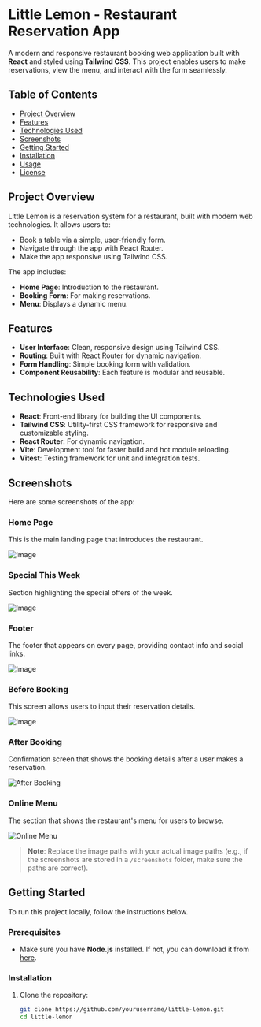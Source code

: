 ﻿# Little Lemon - Restaurant Reservation App

A modern and responsive restaurant booking web application built with **React** and styled using **Tailwind CSS**. This project enables users to make reservations, view the menu, and interact with the form seamlessly.

## Table of Contents
- [Project Overview](#project-overview)
- [Features](#features)
- [Technologies Used](#technologies-used)
- [Screenshots](#screenshots)
- [Getting Started](#getting-started)
- [Installation](#installation)
- [Usage](#usage)
- [License](#license)

## Project Overview

Little Lemon is a reservation system for a restaurant, built with modern web technologies. It allows users to:
- Book a table via a simple, user-friendly form.
- Navigate through the app with React Router.
- Make the app responsive using Tailwind CSS.
  
The app includes:
- **Home Page**: Introduction to the restaurant.
- **Booking Form**: For making reservations.
- **Menu**: Displays a dynamic menu.

## Features

- **User Interface**: Clean, responsive design using Tailwind CSS.
- **Routing**: Built with React Router for dynamic navigation.
- **Form Handling**: Simple booking form with validation.
- **Component Reusability**: Each feature is modular and reusable.

## Technologies Used

- **React**: Front-end library for building the UI components.
- **Tailwind CSS**: Utility-first CSS framework for responsive and customizable styling.
- **React Router**: For dynamic navigation.
- **Vite**: Development tool for faster build and hot module reloading.
- **Vitest**: Testing framework for unit and integration tests.

## Screenshots

Here are some screenshots of the app:

### Home Page
This is the main landing page that introduces the restaurant.

![Image](https://github.com/user-attachments/assets/e8298b32-9a97-41f2-9437-14384dfaada6)

### Special This Week
Section highlighting the special offers of the week.

![Image](https://github.com/user-attachments/assets/ace2bde9-6e25-4fcb-9c44-2ee1bf3ada55)

### Footer
The footer that appears on every page, providing contact info and social links.

![Image](https://github.com/user-attachments/assets/07c20baa-956f-42e1-a0fb-7ea923047885)

### Before Booking
This screen allows users to input their reservation details.

![Image](https://github.com/user-attachments/assets/12529b73-a902-45f6-bfd5-b6cafe8057bd)

### After Booking
Confirmation screen that shows the booking details after a user makes a reservation.

![After Booking](./screenshots/after-booking.png)

### Online Menu
The section that shows the restaurant's menu for users to browse.

![Online Menu](./screenshots/online-menu.png)

> **Note**: Replace the image paths with your actual image paths (e.g., if the screenshots are stored in a `/screenshots` folder, make sure the paths are correct).

## Getting Started

To run this project locally, follow the instructions below.

### Prerequisites

- Make sure you have **Node.js** installed. If not, you can download it from [here](https://nodejs.org/).

### Installation

1. Clone the repository:
   ```bash
   git clone https://github.com/yourusername/little-lemon.git
   cd little-lemon

